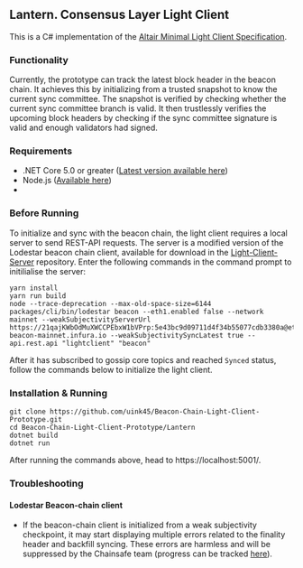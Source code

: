 ## Lantern. Consensus Layer Light Client
This is a C# implementation of the [Altair Minimal Light Client Specification](https://github.com/ethereum/consensus-specs/blob/dev/specs/altair/sync-protocol.md). 

### Functionality
Currently, the prototype can track the latest block header in the beacon chain. It achieves this by initializing from a trusted snapshot to know the current sync committee. The snapshot is verified by checking whether the current sync committee branch is valid. It then trustlessly verifies the upcoming block headers by checking if the sync committee signature is valid and enough validators had signed. 

### Requirements
- .NET Core 5.0 or greater ([Latest version available here](https://dotnet.microsoft.com/en-us/download))
- Node.js ([Available here](https://nodejs.org/en/download/))
- 
### Before Running
To initialize and sync with the beacon chain, the light client requires a local server to send REST-API requests. The server is a modified version of the Lodestar beacon chain client, available for download in the [Light-Client-Server](https://github.com/uink45/Light-Client-Server) repository. Enter the following commands in the command prompt to initilialise the server: 

```
yarn install
yarn run build
node --trace-deprecation --max-old-space-size=6144 packages/cli/bin/lodestar beacon --eth1.enabled false --network mainnet --weakSubjectivityServerUrl https://21qajKWbOdMuXWCCPEbxW1bVPrp:5e43bc9d09711d4f34b55077cdb3380a@eth2-beacon-mainnet.infura.io --weakSubjectivitySyncLatest true --api.rest.api "lightclient" "beacon"
```

After it has subscribed to gossip core topics and reached `Synced` status, follow the commands below to initialize the light client.

### Installation & Running
```
git clone https://github.com/uink45/Beacon-Chain-Light-Client-Prototype.git
cd Beacon-Chain-Light-Client-Prototype/Lantern
dotnet build
dotnet run
```
After running the commands above, head to https://localhost:5001/.

### Troubleshooting
#### Lodestar Beacon-chain client
- If the beacon-chain client is initialized from a weak subjectivity checkpoint, it may start displaying multiple errors related to the finality header and backfill syncing. These errors are harmless and will be suppressed by the Chainsafe team (progress can be tracked [here](https://github.com/ChainSafe/lodestar/issues/3605)).
